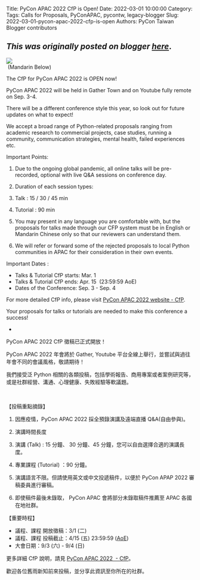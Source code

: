 Title: PyCon APAC 2022 CfP is Open!
Date: 2022-03-01 10:00:00
Category:
Tags: Calls for Proposals, PyConAPAC, pycontw, legacy-blogger
Slug: 2022-03-01-pycon-apac-2022-cfp-is-open
Authors: PyCon Taiwan Blogger contributors

*This was originally posted on blogger [here](https://pycontw.blogspot.com/2022/03/pycon-apac-2022-cfp-is-open.html)*.
---
![](https://lh3.googleusercontent.com/Mg415sDQZDHA9MDeXN6OHuDPa5OcB_4QBvJFGRefgaRFB0Ijb-6N6UkVLqXKL3QZy41rUY46tcV3XSFglIku7ZVcE5TlkZubleWdR1iqoZ424PBbgqkDpFMiMXnNuGyDCLc3qJ_t=w506-h297)  
 (Mandarin Below) 

The CfP for PyCon APAC 2022 is OPEN now!

PyCon APAC 2022 will be held in Gather Town and on Youtube fully remote on Sep. 3-4. 

There will be a different conference style this year, so look out for future updates on what to expect!

We accept a broad range of Python-related proposals ranging from academic research to commercial projects, case studies, running a community, communication strategies, mental health, failed experiences etc.

Important Points:

1. Due to the ongoing global pandemic, all online talks will be pre-recorded, optional with live Q&A sessions on conference day.
2. Duration of each session types:
1. Talk : 15 / 30 / 45 min
2. Tutorial : 90 min

4. You may present in any language you are comfortable with, but the proposals for talks made through our CFP system must be in English or Mandarin Chinese only so that our reviewers can understand them.
5. We will refer or forward some of the rejected proposals to local Python communities in APAC for their consideration in their own events.

Important Dates : 

* Talks & Tutorial CfP starts: Mar. 1
* Talks & Tutorial CfP ends: Apr. 15  (23:59:59 AoE)
* Dates of the Conference: Sep. 3 - Sep. 4

For more detailed CfP info, please visit [PyCon APAC 2022 website - CfP](https://tw.pycon.org/2022/en-us/speaking/cfp).

Your proposals for talks or tutorials are needed to make this conference a success!

-

PyCon APAC 2022 CfP 徵稿已正式開放！

PyCon APAC 2022 年會將於 Gather, Youtube 平台全線上舉行，並嘗試與過往年會不同的會議風格，敬請期待！

我們接受泛 Python 相關的各類投稿，包括學術報告、商用專案或者案例研究等，或是社群經營、溝通、心理健康、失敗經驗等軟議題。

 

【投稿重點摘錄】

1. 因應疫情，PyCon APAC 2022 採全預錄演講及遠端直播 Q&A(自由參與)。
2. 演講時間長度
1. 演講 (Talk) : 15 分鐘、 30 分鐘、45 分鐘，您可以自由選擇合適的演講長度。
2. 專業課程 (Tutorial) ：90 分鐘。

4. 演講語言不限。但請使用英文或中文投遞稿件，以便於 PyCon APAP 2022 審稿委員進行審稿。
5. 即使稿件最後未錄取， PyCon APAC 會將部分未錄取稿件推薦至 APAC 各國在地社群。

【重要時程】

* 議程、課程 開放徵稿：3/1 (二)
* 議程、課程 投稿截止：4/15 (五) 23:59:59 ([AoE](https://www.timeanddate.com/worldclock/converter.html?iso=20210427T115900&p1=tz_aoe&p2=241&p3=1440))
* 大會日期：9/3 (六) - 9/4 (日)

更多詳細 CfP 說明，請見 [PyCon APAC 2022  - CfP](https://tw.pycon.org/2022/zh-hant/speaking/cfp)。

歡迎各位舊雨新知前來投稿，並分享此資訊至你所在的社群。
